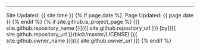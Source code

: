 ---

Site Updated: {{ site.time }} {% if page.date %}. Page Updated: {{ page.date }} {% endif %}
{% if site.github.is_project_page %}
[{{ site.github.repository_name }}]({{ site.github.repository_url }})
[by]({{ site.github.repository_url }}/blob/master/LICENSE)
[{{ site.github.owner_name }}]({{ site.github.owner_url }})
{% endif %}
